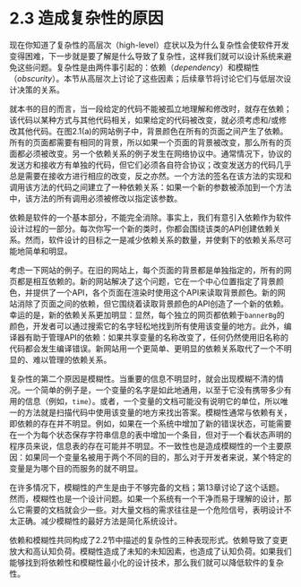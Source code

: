 # 2.3 造成复杂性的原因

现在你知道了复杂性的高层次（high-level）症状以及为什么复杂性会使软件开发变得困难，下一步就是要了解是什么导致了复杂性，这样我们就可以设计系统来避免这些问题。复杂性是由两件事引起的：依赖（_dependency_）和模糊性（_obscurity_）。本节从高层次上讨论了这些因素；后续章节将讨论它们与低层次设计决策的关系。

就本书的目的而言，当一段给定的代码不能被孤立地理解和修改时，就存在依赖；该代码以某种方式与其他代码相关，如果给定的代码被改变，就必须考虑和/或修改其他代码。在图2.1(a)的网站例子中，背景颜色在所有的页面之间产生了依赖。所有的页面都需要有相同的背景，所以如果一个页面的背景被改变，那么所有的页面都必须被改变。另一个依赖关系的例子发生在网络协议中。通常情况下，协议的发送方和接收方有单独的代码，但它们必须各自符合协议；改变发送方的代码几乎总是需要在接收方进行相应的改变，反之亦然。一个方法的签名在该方法的实现和调用该方法的代码之间建立了一种依赖关系：如果一个新的参数被添加到一个方法中，该方法的所有调用必须被修改以指定该参数。

依赖是软件的一个基本部分，不能完全消除。事实上，我们有意引入依赖作为软件设计过程的一部分。每次你写一个新的类时，你都会围绕该类的API创建依赖关系。然而，软件设计的目标之一是减少依赖关系的数量，并使剩下的依赖关系尽可能地简单和明显。

考虑一下网站的例子。在旧的网站上，每个页面的背景都是单独指定的，所有的网页都是相互依赖的。新的网站解决了这个问题，它在一个中心位置指定了背景颜色，并提供了一个API，各个页面在渲染时使用这个API来读取背景颜色。新的网站消除了页面之间的依赖，但它围绕着读取背景颜色的API创造了一个新的依赖。幸运的是，新的依赖关系更加明显：显然，每个独立的网页都依赖于`bannerBg`的颜色，开发者可以通过搜索它的名字轻松地找到所有使用该变量的地方。此外，编译器有助于管理API的依赖：如果共享变量的名称改变了，任何仍然使用旧名称的代码都会发生编译错误。新网站用一个更简单、更明显的依赖关系取代了一个不明显的、难以管理的依赖关系。

复杂性的第二个原因是模糊性。当重要的信息不明显时，就会出现模糊不清的情况。一个简单的例子是，一个变量的名字是如此地通用，以至于它没有携带多少有用的信息（例如，`time`）。或者，一个变量的文档可能没有说明它的单位，所以唯一的方法就是扫描代码中使用该变量的地方来找出答案。模糊性通常与依赖有关，即依赖的存在并不明显。例如，如果在一个系统中增加了新的错误状态，可能需要在一个为每个状态保存字符串信息的表中增加一个条目，但对于一个看状态声明的程序员来说，信息表的存在可能并不明显。不一致性也是造成模糊性的一个主要原因：如果同一个变量名被用于两个不同的目的，那么对于开发者来说，某个特定的变量是为哪个目的而服务的就不明显。

在许多情况下，模糊性的产生是由于不够完备的文档；第13章讨论了这个话题。然而，模糊性也是一个设计问题。如果一个系统有一个干净而易于理解的设计，那么它需要的文档就会少一些。对大量文档的需求往往是一个危险信号，表明设计不太正确。减少模糊性的最好方法是简化系统设计。

依赖和模糊性共同构成了2.2节中描述的复杂性的三种表现形式。依赖导致了变更放大和高认知负荷。模糊性造成了未知的未知因素，也造成了认知负荷。如果我们能够找到将依赖性和模糊性最小化的设计技术，那么我们就可以降低软件的复杂性。
